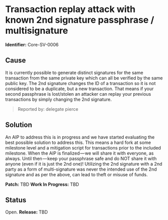 # Transaction replay attack with known 2nd signature passphrase / multisignature
**Identifier:** Core-SV-0006

## Cause
It is currently possible to generate distinct signatures for the same transaction from the same private key which can all be verified by the same public key. The 2nd signature changes the ID of a transaction so it is not considered to be a duplicate, but a new transaction. That means if your second passphrase is lost/stolen an attacker can replay your previous transactions by simply changing the 2nd signature.

>Reported by: delegate pierce

## Solution
An AIP to address this is in progress and we have started evaluating the best possible solution to address this. This means a hard fork at some milestone level and a mitigation script for transactions prior to the included milestone. When the AIP is finalized — we will share it with everyone, as always. Until then — keep your passphrase safe and do NOT share it with anyone (even if it is just the 2nd one)! Utilizing the 2nd signature with a 2nd party as a form of multi-signature was never the intended use of the 2nd signature and as per the above, can lead to theft or misuse of funds.

**Patch:** TBD
**Work In Progress:** TBD 

## Status
Open.
**Release:** TBD
